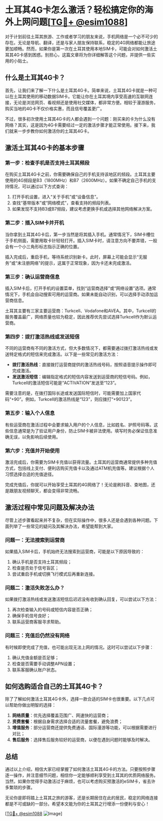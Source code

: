 # 土耳其4G卡怎么激活？轻松搞定你的海外上网问题[[TG💪+ @esim1088](https://t.me/s/esim1088)]

对于计划前往土耳其旅游、工作或者学习的朋友来说，手机网络是一个必不可少的存在。无论是导航、翻译，还是与家人朋友保持联系，稳定的4G网络都能让旅途更加顺畅。然而，如果你是第一次在土耳其使用本地SIM卡，可能会对如何激活土耳其4G卡感到困惑。别担心，这篇文章将为你详细解答这个问题，并提供一些实用的小贴士。

## 什么是土耳其4G卡？

首先，让我们来了解一下什么是土耳其4G卡。简单来说，土耳其4G卡就是一种可以在土耳其使用的移动数据SIM卡。它能让你在土耳其境内享受高速的互联网连接，无论是浏览网页、看视频还是使用社交媒体，都非常方便。相较于漫游服务，购买当地的4G卡不仅价格实惠，而且信号覆盖更广。

不过，很多初次使用土耳其4G卡的人都会遇到一个问题：刚买来的卡为什么没有网络？其实，这是因为4G卡需要经过一定的激活步骤才能正常使用。接下来，我们就来一步步教你如何激活你的土耳其4G卡。

## 激活土耳其4G卡的基本步骤

### 第一步：检查手机是否支持土耳其频段

在购买土耳其4G卡之前，你需要确保自己的手机支持该地区的频段。土耳其主要使用的4G频段是B3（1800MHz）和B7（2600MHz）。如果不确定自己手机的支持情况，可以通过以下方式查询：

1. 打开手机设置，进入“关于手机”或“设备信息”。
2. 查找“基带版本”或“网络模式”，查看支持的频段列表。
3. 如果发现不支持B3或B7频段，建议考虑更换手机或选择其他网络解决方案。

### 第二步：插入SIM卡并开机

当你拿到土耳其4G卡后，第一步当然是将其插入手机。通常情况下，SIM卡槽位于手机侧面，需要用取卡针轻轻打开。插入SIM卡时，请注意方向不要弄错，一般会有一个小三角形标志指示正确的位置。

插入完成后，重启手机，等待系统识别新卡。此时，屏幕上可能会显示“无服务”或“未注册网络”的提示，这属于正常现象，因为卡还未完成激活。

### 第三步：确认运营商信息

插入SIM卡后，打开手机的设置菜单，找到“运营商选择”或“网络设置”选项。通常情况下，手机会自动搜索可用的运营商。如果未能自动识别，可以选择手动添加运营商信息。

土耳其主要有三家主要运营商：Turkcell、Vodafone和AVEA。其中，Turkcell的服务覆盖最广，网络质量也较为稳定，因此推荐优先尝试选择Turkcell作为默认运营商。

### 第四步：拨打激活热线或发送短信

不同的运营商有不同的激活方式，但大多数情况下，都需要通过拨打激活热线或发送特定格式的短信来完成激活。以下是一些常见的激活方法：

- **拨打激活热线**：直接拨打运营商提供的激活热线号码，按照语音提示操作即可完成激活。
- **发送激活短信**：编辑指定格式的短信内容发送到运营商的短信号码。例如，Turkcell的激活短信可能是“ACTIVATION”发送至“123”。

需要注意的是，在拨打国际长途或发送国际短信时，可能需要加上国家代码“+90”。例如，Turkcell的激活热线是“123”，则应拨打“+90123”。

### 第五步：输入个人信息

有些运营商在激活过程中会要求输入用户的个人信息，比如姓名、护照号码等。这些信息通常是为了验证用户身份，防止SIM卡被非法使用。填写时务必保证信息准确无误，以免影响后续使用。

### 第六步：充值并开始使用

激活完成后，你需要为SIM卡充值以获得流量。土耳其的运营商通常提供多种充值方式，包括线上支付、便利店购买充值卡以及通过ATM机充值等。建议根据个人习惯选择合适的充值途径。

完成充值后，你就可以开始享受土耳其的4G网络了！无论是刷抖音、查地图，还是跟朋友视频聊天，都会变得非常流畅。

## 激活过程中常见问题及解决办法

尽管上述步骤看起来并不复杂，但在实际操作中，很多人还是会遇到各种问题。下面列举了一些常见的疑问及其解决办法，希望能帮到大家。

### 问题一：无法搜索到运营商

如果插入SIM卡后，手机始终无法搜索到运营商，可能是以下原因导致的：
1. 确认手机是否支持土耳其频段；
2. 检查是否处于信号盲区；
3. 尝试重启手机或切换飞行模式后再重新连接。

### 问题二：激活失败怎么办？

如果拨打激活热线或发送激活短信后迟迟没有收到确认回复，可以尝试以下方法：
1. 再次检查输入的号码或短信内容是否正确；
2. 确保手机信号良好；
3. 联系运营商客服寻求帮助。

### 问题三：充值后仍然没有网络

有时候即使完成了充值，也可能出现无法上网的情况。这时可以尝试以下步骤：
1. 确认充值金额是否足够；
2. 检查是否需要手动调整APN设置；
3. 联系客服确认账户状态。

## 如何选购适合自己的土耳其4G卡？

除了了解如何激活土耳其4G卡外，选择一款合适的SIM卡也很重要。以下几点可以帮助你做出明智的选择：

1. **网络质量**：优先选择覆盖范围广、网速快的运营商；
2. **资费套餐**：根据自身需求选择合适的流量套餐，避免浪费；
3. **增值服务**：部分运营商还提供免费通话、国际漫游等功能，可以根据需要进行对比；
4. **售后服务**：选择售后服务较好的运营商，以便在遇到问题时能够及时解决。

## 总结

通过以上介绍，相信大家已经掌握了如何激活土耳其4G卡的方法。只要按照步骤逐一操作，并注意细节问题，相信你一定能够顺利享受到土耳其的优质网络服务。当然，如果你觉得手动激活过于麻烦，也可以考虑购买预激活的eSIM卡，省去许多繁琐的步骤。

无论你是即将踏上土耳其之旅的游客，还是长期居住在此的居民，稳定的网络连接都是不可或缺的一部分。希望本文能为你的土耳其之行增添一份便利与安心！

[[TG💪+ @esim1088](https://t.me/s/esim1088) ![Image](https://i.postimg.cc/4NQfJmqS/Snipaste-2025-05-13-00-14-12.png)]